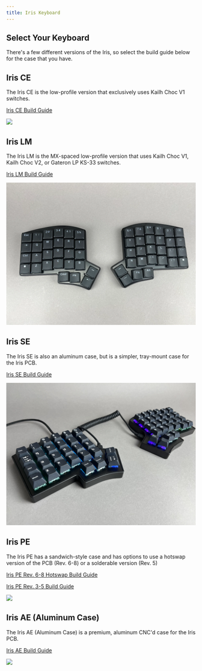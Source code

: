 ```yaml
---
title: Iris Keyboard
---
```


## Select Your Keyboard

There's a few different versions of the Iris, so select the build guide below for the case that you have.

## Iris CE

The Iris CE is the low-profile version that exclusively uses Kailh Choc V1 switches.

[Iris CE Build Guide](iris-ce-build-guide)

![](./assets/images/iris-ce/iris-ce-parts.jpg)

## Iris LM

The Iris LM is the MX-spaced low-profile version that uses Kailh Choc V1, Kailh Choc V2, or Gateron LP KS-33 switches.

[Iris LM Build Guide](iris-lm-build-guide)

![](./assets/images/iris-lm/iris-lm-completed.png)

## Iris SE

The Iris SE is also an aluminum case, but is a simpler, tray-mount case for the Iris PCB.

[Iris SE Build Guide](iris-se-build-guide)

![](./assets/images/iris-se/IMG_1885.jpg)


## Iris PE

The Iris PE has a sandwich-style case and has options to use a hotswap version of the PCB (Rev. 6-8) or a solderable version (Rev. 5)

[Iris PE Rev. 6-8 Hotswap Build Guide](iris-rev6-build-guide)

[Iris PE Rev. 3-5 Build Guide](iris-rev3-build-guide)

![](./assets/images/iris-rev6/IMG_7865.jpg)

## Iris AE (Aluminum Case)

The Iris AE (Aluminum Case) is a premium, aluminum CNC'd case for the Iris PCB.

[Iris AE Build Guide](iris-aluminum-case-build-guide)

![](./assets/images/iris-ae/IMG_2473.jpeg)
